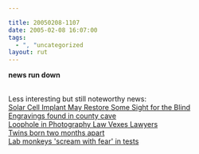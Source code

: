 ```yaml
---

title: 20050208-1107
date: 2005-02-08 16:07:00
tags:
  - ", "uncategorized
layout: rut
---
```


<strong> news run down</strong><br  /><br  />

Less interesting but still noteworthy news:<br  />
<a href="http://www.scienceblog.com/cms/node/6906">Solar Cell Implant May Restore Some Sight for the Blind</a><br  />
<a href="http://news.bbc.co.uk/2/hi/uk_news/england/somerset/4243787.stm"> Engravings found in county cave</a><br  />
<a href="http://news.findlaw.com/ap_stories/other/1110/2-8-2005/20050208004508_2.html">Loophole in Photography Law Vexes Lawyers</a><br  />
<a href="http://www.thisislondon.com/news/articles/16456161?source=Evening%20Standard">Twins born two months apart</a><br  />
<a href="http://www.guardian.co.uk/uk_news/story/0,3604,1407818,00.html">Lab monkeys 'scream with fear' in tests</a><br  />


